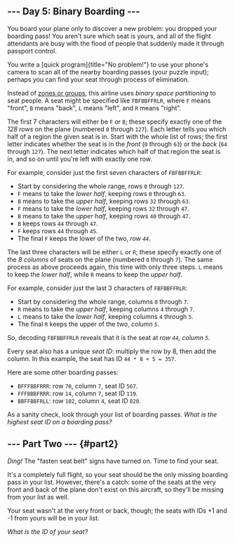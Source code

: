 ## \-\-- Day 5: Binary Boarding \-\--

You board your plane only to discover a new problem: you dropped your
boarding pass! You aren\'t sure which seat is yours, and all of the
flight attendants are busy with the flood of people that suddenly made
it through passport control.

You write a [quick program]{title="No problem!"} to use your phone\'s
camera to scan all of the nearby boarding passes (your puzzle input);
perhaps you can find your seat through process of elimination.

Instead of [zones or
groups](https://www.youtube.com/watch?v=oAHbLRjF0vo), this airline uses
*binary space partitioning* to seat people. A seat might be specified
like `FBFBBFFRLR`, where `F` means \"front\", `B` means \"back\", `L`
means \"left\", and `R` means \"right\".

The first 7 characters will either be `F` or `B`; these specify exactly
one of the *128 rows* on the plane (numbered `0` through `127`). Each
letter tells you which half of a region the given seat is in. Start with
the whole list of rows; the first letter indicates whether the seat is
in the *front* (`0` through `63`) or the *back* (`64` through `127`).
The next letter indicates which half of that region the seat is in, and
so on until you\'re left with exactly one row.

For example, consider just the first seven characters of `FBFBBFFRLR`:

-   Start by considering the whole range, rows `0` through `127`.
-   `F` means to take the *lower half*, keeping rows `0` through `63`.
-   `B` means to take the *upper half*, keeping rows `32` through `63`.
-   `F` means to take the *lower half*, keeping rows `32` through `47`.
-   `B` means to take the *upper half*, keeping rows `40` through `47`.
-   `B` keeps rows `44` through `47`.
-   `F` keeps rows `44` through `45`.
-   The final `F` keeps the lower of the two, *row `44`*.

The last three characters will be either `L` or `R`; these specify
exactly one of the *8 columns* of seats on the plane (numbered `0`
through `7`). The same process as above proceeds again, this time with
only three steps. `L` means to keep the *lower half*, while `R` means to
keep the *upper half*.

For example, consider just the last 3 characters of `FBFBBFFRLR`:

-   Start by considering the whole range, columns `0` through `7`.
-   `R` means to take the *upper half*, keeping columns `4` through `7`.
-   `L` means to take the *lower half*, keeping columns `4` through `5`.
-   The final `R` keeps the upper of the two, *column `5`*.

So, decoding `FBFBBFFRLR` reveals that it is the seat at *row `44`,
column `5`*.

Every seat also has a unique *seat ID*: multiply the row by 8, then add
the column. In this example, the seat has ID `44 * 8 + 5 = 357`.

Here are some other boarding passes:

-   `BFFFBBFRRR`: row `70`, column `7`, seat ID `567`.
-   `FFFBBBFRRR`: row `14`, column `7`, seat ID `119`.
-   `BBFFBBFRLL`: row `102`, column `4`, seat ID `820`.

As a sanity check, look through your list of boarding passes. *What is
the highest seat ID on a boarding pass?*


## \-\-- Part Two \-\-- {#part2}

*Ding!* The \"fasten seat belt\" signs have turned on. Time to find your
seat.

It\'s a completely full flight, so your seat should be the only missing
boarding pass in your list. However, there\'s a catch: some of the seats
at the very front and back of the plane don\'t exist on this aircraft,
so they\'ll be missing from your list as well.

Your seat wasn\'t at the very front or back, though; the seats with IDs
+1 and -1 from yours will be in your list.

*What is the ID of your seat?*
